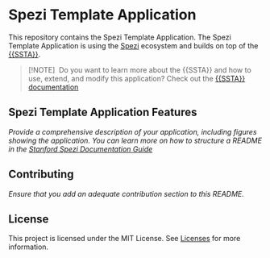 <!--

This source file is part of the Stanford Spezi Template Application open-source project

SPDX-FileCopyrightText: 2023 Stanford University

SPDX-License-Identifier: MIT

-->

# Spezi Template Application

This repository contains the Spezi Template Application.
The Spezi Template Application is using the [Spezi](https://github.com/StanfordSpezi/Spezi) ecosystem and builds on top of the [{{SSTA}}](https://github.com/StanfordSpezi/{{TA}}).

> [!NOTE] 
> Do you want to learn more about the {{SSTA}} and how to use, extend, and modify this application? Check out the [{{SSTA}} documentation](https://stanfordspezi.github.io/Spezi{{TA}})


## Spezi Template Application Features

*Provide a comprehensive description of your application, including figures showing the application. You can learn more on how to structure a README in the [Stanford Spezi Documentation Guide](https://swiftpackageindex.com/stanfordspezi/spezi/documentation/spezi/documentation-guide)*


## Contributing

*Ensure that you add an adequate contribution section to this README.*


## License

This project is licensed under the MIT License. See [Licenses](LICENSES) for more information.
